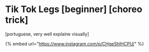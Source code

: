 # Tik Tok Legs \[beginner] \[choreo trick]

\[portuguese, very well explaine visually]

{% embed url="https://www.instagram.com/p/CHgeShlHCPU/" %}
